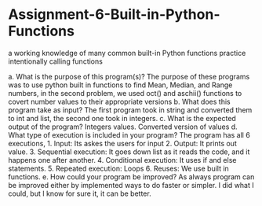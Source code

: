 # Assignment-6-Built-in-Python-Functions
a working knowledge of many common built-in Python functions  practice intentionally calling functions

a.	What is the purpose of this program(s)?
  The purpose of these programs was to use python built in functions to find Mean, Median, and Range numbers, in the second problem, we used oct() and aschii() functions to covert number values to their appropriate versions 
b.	What does this program take as input?
  The first program took in string and converted them to int and list, the second one took in integers. 
c.	What is the expected output of the program?
  Integers values. 
  Converted version of values 
d.	What type of execution is included in your program?
The program has all 6 executions,
    1.	Input: Its askes the users for input 
    2.	Output: It prints out value. 
    3.	Sequential execution: It goes down list as it reads the code, and it happens one after another.
    4.	Conditional execution: It uses if and else statements.
    5.	Repeated execution: Loops
    6.	Reuses: We use built in functions. 
e.	How could your program be improved?
  As always program can be improved either by implemented ways to do faster or simpler. I did what I could, but I know for sure it, it can be better. 
